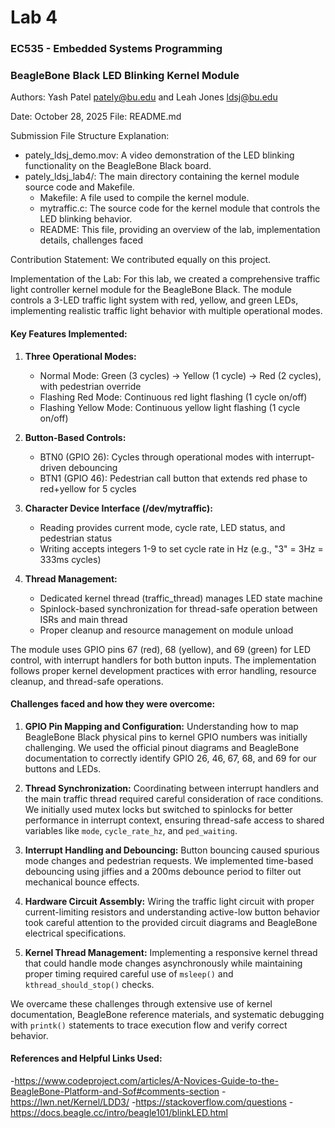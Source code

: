 # Lab 4
### EC535 - Embedded Systems Programming
### BeagleBone Black LED Blinking Kernel Module
Authors:
Yash Patel pately@bu.edu and
Leah Jones ldsj@bu.edu

Date: October 28, 2025
File: README.md


Submission File Structure Explanation:
- pately_ldsj_demo.mov: A video demonstration of the LED blinking functionality on the BeagleBone Black board.
- pately_ldsj_lab4/: The main directory containing the kernel module source code and Makefile.
  - Makefile: A file used to compile the kernel module.
  - mytraffic.c: The source code for the kernel module that controls the LED blinking behavior.
  - README: This file, providing an overview of the lab, implementation details, challenges faced


Contribution Statement: We contributed equally on this project. 


Implementation of the Lab: 
For this lab, we created a comprehensive traffic light controller kernel module for the BeagleBone Black. The module controls a 3-LED traffic light system with red, yellow, and green LEDs, implementing realistic traffic light behavior with multiple operational modes.

#### Key Features Implemented:
1. **Three Operational Modes:**
   - Normal Mode: Green (3 cycles) → Yellow (1 cycle) → Red (2 cycles), with pedestrian override
   - Flashing Red Mode: Continuous red light flashing (1 cycle on/off)
   - Flashing Yellow Mode: Continuous yellow light flashing (1 cycle on/off)

2. **Button-Based Controls:**
   - BTN0 (GPIO 26): Cycles through operational modes with interrupt-driven debouncing
   - BTN1 (GPIO 46): Pedestrian call button that extends red phase to red+yellow for 5 cycles

3. **Character Device Interface (/dev/mytraffic):**
   - Reading provides current mode, cycle rate, LED status, and pedestrian status
   - Writing accepts integers 1-9 to set cycle rate in Hz (e.g., "3" = 3Hz = 333ms cycles)

4. **Thread Management:**
   - Dedicated kernel thread (traffic_thread) manages LED state machine
   - Spinlock-based synchronization for thread-safe operation between ISRs and main thread
   - Proper cleanup and resource management on module unload

The module uses GPIO pins 67 (red), 68 (yellow), and 69 (green) for LED control, with interrupt handlers for both button inputs. The implementation follows proper kernel development practices with error handling, resource cleanup, and thread-safe operations.

#### Challenges faced and how they were overcome:
1. **GPIO Pin Mapping and Configuration:** Understanding how to map BeagleBone Black physical pins to kernel GPIO numbers was initially challenging. We used the official pinout diagrams and BeagleBone documentation to correctly identify GPIO 26, 46, 67, 68, and 69 for our buttons and LEDs.

2. **Thread Synchronization:** Coordinating between interrupt handlers and the main traffic thread required careful consideration of race conditions. We initially used mutex locks but switched to spinlocks for better performance in interrupt context, ensuring thread-safe access to shared variables like `mode`, `cycle_rate_hz`, and `ped_waiting`.

3. **Interrupt Handling and Debouncing:** Button bouncing caused spurious mode changes and pedestrian requests. We implemented time-based debouncing using jiffies and a 200ms debounce period to filter out mechanical bounce effects.

4. **Hardware Circuit Assembly:** Wiring the traffic light circuit with proper current-limiting resistors and understanding active-low button behavior took careful attention to the provided circuit diagrams and BeagleBone electrical specifications.

5. **Kernel Thread Management:** Implementing a responsive kernel thread that could handle mode changes asynchronously while maintaining proper timing required careful use of `msleep()` and `kthread_should_stop()` checks.

We overcame these challenges through extensive use of kernel documentation, BeagleBone reference materials, and systematic debugging with `printk()` statements to trace execution flow and verify correct behavior.

#### References and Helpful Links Used:
-https://www.codeproject.com/articles/A-Novices-Guide-to-the-BeagleBone-Platform-and-Sof#comments-section 
-https://lwn.net/Kernel/LDD3/
-https://stackoverflow.com/questions
-https://docs.beagle.cc/intro/beagle101/blinkLED.html